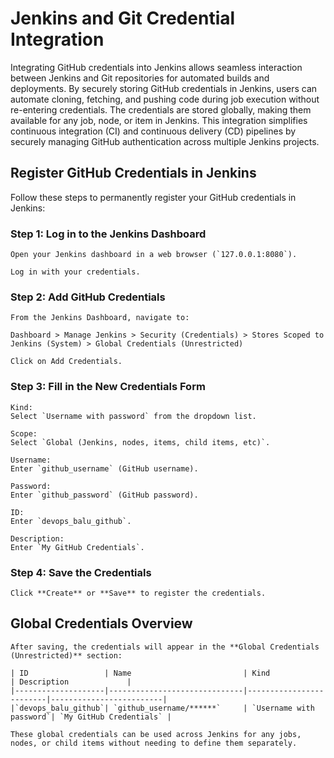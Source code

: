 # Jenkins and Git Credential Integration

Integrating GitHub credentials into Jenkins allows seamless interaction between Jenkins and Git repositories for automated
builds and deployments. By securely storing GitHub credentials in Jenkins, users can automate cloning, fetching, and pushing
code during job execution without re-entering credentials. The credentials are stored globally, making them available for 
any job, node, or item in Jenkins. This integration simplifies continuous integration (CI) and continuous delivery (CD) 
pipelines by securely managing GitHub authentication across multiple Jenkins projects.

## Register GitHub Credentials in Jenkins

Follow these steps to permanently register your GitHub credentials in Jenkins:

### Step 1: Log in to the Jenkins Dashboard
```
Open your Jenkins dashboard in a web browser (`127.0.0.1:8080`).

Log in with your credentials.
```
### Step 2: Add GitHub Credentials
```
From the Jenkins Dashboard, navigate to:

Dashboard > Manage Jenkins > Security (Credentials) > Stores Scoped to Jenkins (System) > Global Credentials (Unrestricted)

Click on Add Credentials.
```
### Step 3: Fill in the New Credentials Form
```
Kind:  
Select `Username with password` from the dropdown list.

Scope:  
Select `Global (Jenkins, nodes, items, child items, etc)`.

Username:  
Enter `github_username` (GitHub username).

Password:  
Enter `github_password` (GitHub password).

ID:  
Enter `devops_balu_github`.

Description:  
Enter `My GitHub Credentials`.
```
### Step 4: Save the Credentials
```
Click **Create** or **Save** to register the credentials.
```
## Global Credentials Overview
```
After saving, the credentials will appear in the **Global Credentials (Unrestricted)** section:

| ID                 | Name                         | Kind                    | Description             |
|--------------------|------------------------------|-------------------------|-------------------------|
|`devops_balu_github`| `github_username/******`     | `Username with password`| `My GitHub Credentials` |

These global credentials can be used across Jenkins for any jobs, nodes, or child items without needing to define them separately.
```


